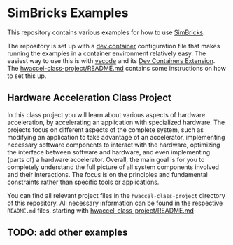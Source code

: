 # SimBricks Examples

This repository contains various examples for how to use
[SimBricks](https://github.com/simbricks/simbricks).

The repository is set up with a [dev container](https://containers.dev/)
configuration file that makes running the examples in a container environment
relatively easy. The easiest way to use this is with
[vscode](https://code.visualstudio.com/) and its
[Dev Containers Extension](vscode:extension/ms-vscode-remote.remote-containers).
The [hwaccel-class-project/README.md](hwaccel-class-project/README.md) contains
some instructions on how to set this up.

## Hardware Acceleration Class Project

In this class project you will learn about various aspects of hardware
acceleration, by accelerating an application with specialized hardware. The
projects focus on different aspects of the complete system, such as modifying an
application to take advantage of an accelerator, implementing necessary software
components to interact with the hardware, optimizing the interface between
software and hardware, and even implementing (parts of) a hardware accelerator.
Overall, the main goal is for you to completely understand the full picture of
all system components involved and their interactions. The focus is on the
principles and fundamental constraints rather than specific tools or
applications.

You can find all relevant project files in the `hwaccel-class-project` directory
of this repository. All necessary information can be found in the respective
`README.md` files, starting with
[hwaccel-class-project/README.md](hwaccel-class-project/README.md)

## TODO: add other examples
